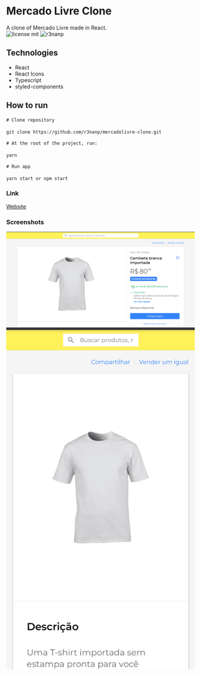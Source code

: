 # Mercado Livre Clone
A clone of Mercado Livre made in React. <br/>
![license mit](https://img.shields.io/github/license/r3nanp/mercadolivre-clone)
![r3nanp](https://img.shields.io/badge/r3nanp-mercadolivre--clone-bluehttps://img.shields.io/badge/r3nanp-mercadolivre--clone-blue)

## Technologies
* React
* React Icons
* Typescript
* styled-components

## How to run

```
# Clone repository

git clone https://github.com/r3nanp/mercadolivre-clone.git
```

```
# At the root of the project, run:

yarn
```

```
# Run app

yarn start or npm start
```

### Link
[Website](https://r3nanp-mercadolivre-clone.netlify.app/)

### Screenshots
  <img src="./.github/desktopscreenshot.png">
  <img src="./.github/mobilescreenshot.png">

